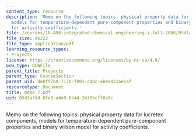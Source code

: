 ```yaml
---
content_type: resource
description: 'Memo on the following topics: physical property data for lucretex components,
  models for temperature-dependent pure-component properties and binary wilson model
  for activity coefficients.'
file: /courses/10-490-integrated-chemical-engineering-i-fall-2006/05d1a7dd8fe3a4e08e442b76bcff0a0c_memo_7.pdf
file_size: 96222
file_type: application/pdf
learning_resource_types:
- Projects
license: https://creativecommons.org/licenses/by-nc-sa/4.0/
ocw_type: OCWFile
parent_title: Projects
parent_type: CourseSection
parent_uid: de8ff7b0-7170-f001-c4dc-ebe8421ae5af
resourcetype: Document
title: memo_7.pdf
uid: 05d1a7dd-8fe3-a4e0-8e44-2b76bcff0a0c
---
```

Memo on the following topics: physical property data for lucretex components, models for temperature-dependent pure-component properties and binary wilson model for activity coefficients.